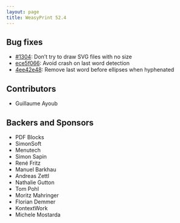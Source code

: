 ```yaml
---
layout: page
title: WeasyPrint 52.4
---
```


## Bug fixes

* [#1304](https://github.com/Kozea/WeasyPrint/issues/1304):
  Don’t try to draw SVG files with no size
* [ece5f066](https://github.com/Kozea/WeasyPrint/commit/ece5f066):
  Avoid crash on last word detection
* [4ee42e48](https://github.com/Kozea/WeasyPrint/commit/4ee42e48):
  Remove last word before ellipses when hyphenated

## Contributors

- Guillaume Ayoub

## Backers and Sponsors

- PDF Blocks
- SimonSoft
- Menutech
- Simon Sapin
- René Fritz
- Manuel Barkhau
- Andreas Zettl
- Nathalie Gutton
- Tom Pohl
- Moritz Mahringer
- Florian Demmer
- KontextWork
- Michele Mostarda